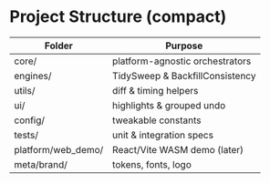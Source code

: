 # Project Structure (compact)

Folder | Purpose
------ | -------
core/ | platform-agnostic orchestrators
engines/ | TidySweep & BackfillConsistency
utils/ | diff & timing helpers
ui/ | highlights & grouped undo
config/ | tweakable constants
tests/ | unit & integration specs
platform/web_demo/ | React/Vite WASM demo (later)
meta/brand/ | tokens, fonts, logo